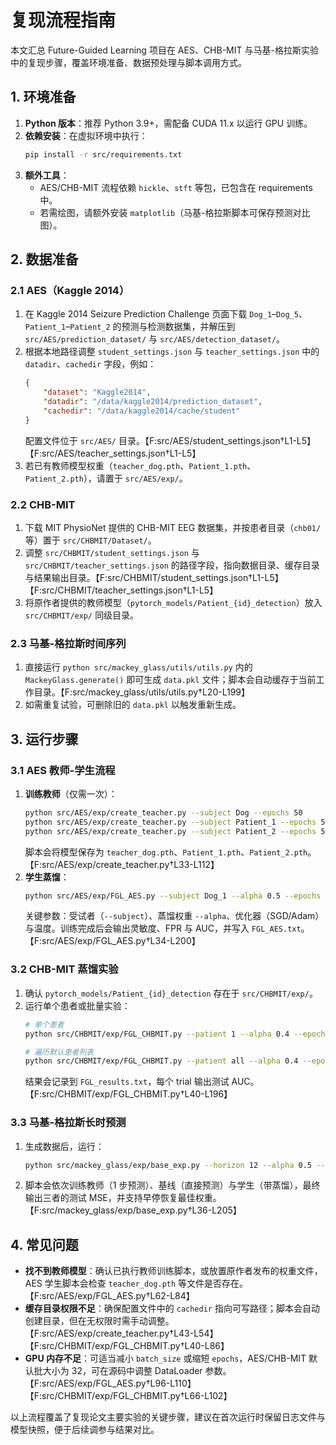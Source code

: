 # 复现流程指南

本文汇总 Future-Guided Learning 项目在 AES、CHB-MIT 与马基-格拉斯实验中的复现步骤，覆盖环境准备、数据预处理与脚本调用方式。

## 1. 环境准备
1. **Python 版本**：推荐 Python 3.9+，需配备 CUDA 11.x 以运行 GPU 训练。
2. **依赖安装**：在虚拟环境中执行：
   ```bash
   pip install -r src/requirements.txt
   ```
3. **额外工具**：
   - AES/CHB-MIT 流程依赖 `hickle`、`stft` 等包，已包含在 requirements 中。
   - 若需绘图，请额外安装 `matplotlib`（马基-格拉斯脚本可保存预测对比图）。

## 2. 数据准备
### 2.1 AES（Kaggle 2014）
1. 在 Kaggle 2014 Seizure Prediction Challenge 页面下载 `Dog_1`–`Dog_5`、`Patient_1`–`Patient_2` 的预测与检测数据集，并解压到 `src/AES/prediction_dataset/` 与 `src/AES/detection_dataset/`。
2. 根据本地路径调整 `student_settings.json` 与 `teacher_settings.json` 中的 `datadir`、`cachedir` 字段，例如：
   ```json
   {
       "dataset": "Kaggle2014",
       "datadir": "/data/kaggle2014/prediction_dataset",
       "cachedir": "/data/kaggle2014/cache/student"
   }
   ```
   配置文件位于 `src/AES/` 目录。【F:src/AES/student_settings.json†L1-L5】【F:src/AES/teacher_settings.json†L1-L5】
3. 若已有教师模型权重（`teacher_dog.pth`、`Patient_1.pth`、`Patient_2.pth`），请置于 `src/AES/exp/`。

### 2.2 CHB-MIT
1. 下载 MIT PhysioNet 提供的 CHB-MIT EEG 数据集，并按患者目录（`chb01/` 等）置于 `src/CHBMIT/Dataset/`。
2. 调整 `src/CHBMIT/student_settings.json` 与 `src/CHBMIT/teacher_settings.json` 的路径字段，指向数据目录、缓存目录与结果输出目录。【F:src/CHBMIT/student_settings.json†L1-L5】【F:src/CHBMIT/teacher_settings.json†L1-L5】
3. 将原作者提供的教师模型（`pytorch_models/Patient_{id}_detection`）放入 `src/CHBMIT/exp/` 同级目录。

### 2.3 马基-格拉斯时间序列
1. 直接运行 `python src/mackey_glass/utils/utils.py` 内的 `MackeyGlass.generate()` 即可生成 `data.pkl` 文件；脚本会自动缓存于当前工作目录。【F:src/mackey_glass/utils/utils.py†L20-L199】
2. 如需重复试验，可删除旧的 `data.pkl` 以触发重新生成。

## 3. 运行步骤
### 3.1 AES 教师-学生流程
1. **训练教师**（仅需一次）：
   ```bash
   python src/AES/exp/create_teacher.py --subject Dog --epochs 50
   python src/AES/exp/create_teacher.py --subject Patient_1 --epochs 50
   python src/AES/exp/create_teacher.py --subject Patient_2 --epochs 50
   ```
   脚本会将模型保存为 `teacher_dog.pth`、`Patient_1.pth`、`Patient_2.pth`。【F:src/AES/exp/create_teacher.py†L33-L112】
2. **学生蒸馏**：
   ```bash
   python src/AES/exp/FGL_AES.py --subject Dog_1 --alpha 0.5 --epochs 25 --optimizer SGD --temperature 4
   ```
   关键参数：受试者（`--subject`）、蒸馏权重 `--alpha`、优化器（SGD/Adam）与温度。训练完成后会输出灵敏度、FPR 与 AUC，并写入 `FGL_AES.txt`。【F:src/AES/exp/FGL_AES.py†L34-L200】

### 3.2 CHB-MIT 蒸馏实验
1. 确认 `pytorch_models/Patient_{id}_detection` 存在于 `src/CHBMIT/exp/`。
2. 运行单个患者或批量实验：
   ```bash
   # 单个患者
   python src/CHBMIT/exp/FGL_CHBMIT.py --patient 1 --alpha 0.4 --epochs 25 --optimizer Adam --trials 3 --temperature 4

   # 遍历默认患者列表
   python src/CHBMIT/exp/FGL_CHBMIT.py --patient all --alpha 0.4 --epochs 25 --optimizer SGD --trials 3 --temperature 4
   ```
   结果会记录到 `FGL_results.txt`，每个 trial 输出测试 AUC。【F:src/CHBMIT/exp/FGL_CHBMIT.py†L40-L196】

### 3.3 马基-格拉斯长时预测
1. 生成数据后，运行：
   ```bash
   python src/mackey_glass/exp/base_exp.py --horizon 12 --alpha 0.5 --epochs 30 --num_bins 50 --lookback_window 10 --batch_size 64 --temperature 4
   ```
2. 脚本会依次训练教师（1 步预测）、基线（直接预测）与学生（带蒸馏），最终输出三者的测试 MSE，并支持早停恢复最佳权重。【F:src/mackey_glass/exp/base_exp.py†L36-L205】

## 4. 常见问题
- **找不到教师模型**：确认已执行教师训练脚本，或放置原作者发布的权重文件，AES 学生脚本会检查 `teacher_dog.pth` 等文件是否存在。【F:src/AES/exp/FGL_AES.py†L62-L84】
- **缓存目录权限不足**：确保配置文件中的 `cachedir` 指向可写路径；脚本会自动创建目录，但在无权限时需手动调整。【F:src/AES/exp/create_teacher.py†L43-L54】【F:src/CHBMIT/exp/FGL_CHBMIT.py†L40-L86】
- **GPU 内存不足**：可适当减小 `batch_size` 或缩短 `epochs`，AES/CHB-MIT 默认批大小为 32，可在源码中调整 DataLoader 参数。【F:src/AES/exp/FGL_AES.py†L96-L110】【F:src/CHBMIT/exp/FGL_CHBMIT.py†L66-L102】

以上流程覆盖了复现论文主要实验的关键步骤，建议在首次运行时保留日志文件与模型快照，便于后续调参与结果对比。
